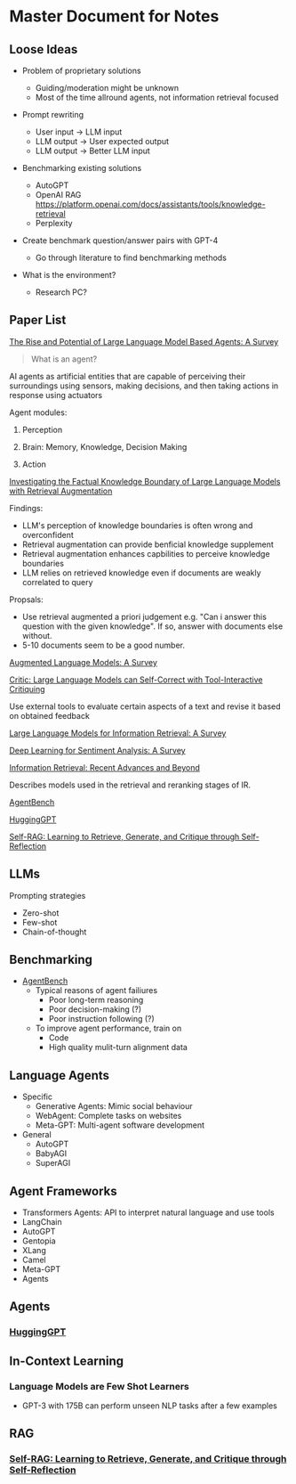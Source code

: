 # Master Document for Notes

## Loose Ideas

- Problem of proprietary solutions
  - Guiding/moderation might be unknown
  - Most of the time allround agents, not information retrieval focused

- Prompt rewriting
  - User input -> LLM input
  - LLM output -> User expected output
  - LLM output -> Better LLM input

- Benchmarking existing solutions
  - AutoGPT
  - OpenAI RAG <https://platform.openai.com/docs/assistants/tools/knowledge-retrieval>
  - Perplexity

- Create benchmark question/answer pairs with GPT-4
  - Go through literature to find benchmarking methods

- What is the environment?
  - Research PC?

## Paper List

[The Rise and Potential of Large Language Model Based Agents: A Survey](https://arxiv.org/pdf/2309.07864.pdf)

> What is an agent?

AI agents as artificial entities that are capable of perceiving their surroundings using sensors, making decisions, and then taking actions in response using actuators

Agent modules:

1. Perception
2. Brain: Memory, Knowledge, Decision Making

3. Action

[Investigating the Factual Knowledge Boundary of Large Language Models with Retrieval Augmentation](https://arxiv.org/pdf/2307.11019.pdf)

Findings:

- LLM's perception of knowledge boundaries is often wrong and overconfident
- Retrieval augmentation can provide benficial knowledge supplement
- Retrieval augmentation enhances capbilities to perceive knowledge boundaries
- LLM relies on retrieved knowledge even if documents are weakly correlated to query

Propsals:

- Use retrieval augmented a priori judgement e.g. "Can i answer this question with the given knowledge". If so, answer with documents else without.
- 5-10 documents seem to be a good number.

[Augmented Language Models: A Survey](https://arxiv.org/pdf/2302.07842.pdf)

[Critic: Large Language Models can Self-Correct with Tool-Interactive Critiquing](https://arxiv.org/pdf/2305.11738.pdf)

Use external tools to evaluate certain aspects of a text and revise it based on obtained feedback

[Large Language Models for Information Retrieval: A Survey](https://arxiv.org/pdf/2308.07107.pdf)

[Deep Learning for Sentiment Analysis: A Survey](https://arxiv.org/pdf/1801.07883.pdf)

[Information Retrieval: Recent Advances and Beyond](https://arxiv.org/pdf/2301.08801.pdf)

Describes models used in the retrieval and reranking stages of IR.

[AgentBench](https://arxiv.org/pdf/2308.03688.pdf)

[HuggingGPT](https://arxiv.org/abs/2303.17580)

[Self-RAG: Learning to Retrieve, Generate, and Critique through Self-Reflection](https://arxiv.org/pdf/2310.11511.pdf)

## LLMs

Prompting strategies

- Zero-shot
- Few-shot
- Chain-of-thought

## Benchmarking

- [AgentBench](https://arxiv.org/pdf/2308.03688.pdf)
  - Typical reasons of agent failiures
    - Poor long-term reasoning
    - Poor decision-making (?)
    - Poor instruction following (?)
  - To improve agent performance, train on
    - Code
    - High quality mulit-turn alignment data

## Language Agents

- Specific
  - Generative Agents: Mimic social behaviour
  - WebAgent: Complete tasks on websites
  - Meta-GPT: Multi-agent software development
- General
  - AutoGPT
  - BabyAGI
  - SuperAGI

## Agent Frameworks

- Transformers Agents: API to interpret natural language and use tools
- LangChain
- AutoGPT
- Gentopia
- XLang
- Camel
- Meta-GPT
- Agents

## Agents

### [HuggingGPT](https://arxiv.org/abs/2303.17580)

## In-Context Learning

### Language Models are Few Shot Learners

- GPT-3 with 175B can perform unseen NLP tasks after a few examples

## RAG

### [Self-RAG: Learning to Retrieve, Generate, and Critique through Self-Reflection](https://arxiv.org/pdf/2310.11511.pdf)
